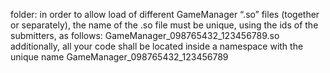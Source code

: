 folder: in order to allow load of different GameManager “.so” files (together or separately), the name of the .so file must be unique, using the ids of the submitters, as follows: GameManager_098765432_123456789.so additionally, all your code shall be located inside a namespace with the unique name GameManager_098765432_123456789
